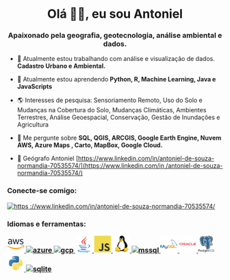<h1 align="center">Olá 👋🏿, eu sou Antoniel</h1>
<h3 align="center">Apaixonado pela geografia, geotecnologia, análise ambiental e dados.</h3>

- 🔭 Atualmente estou trabalhando com análise e visualização de dados. **Cadastro Urbano e Ambiental.**

- 🌱 Atualmente estou aprendendo **Python, R, Machine Learning, Java e JavaScripts**

- 🌎 Interesses de pesquisa: Sensoriamento Remoto, Uso do Solo e Mudanças na Cobertura do Solo, Mudanças Climáticas, Ambientes Terrestres, Análise Geoespacial, Conservação, Gestão de Inundações e Agricultura

- 💬 Me pergunte sobre **SQL, QGIS, ARCGIS, Google Earth Engine, Nuvem AWS, Azure Maps , Carto, MapBox, Google Cloud.**

- 📄 Geógrafo Antoniel [[https://www.linkedin.com/in/antoniel-de-souza-normandia-70535574/](https://www.linkedin.com/in /antoniel-de-souza-normandia-70535574/)](https://www.linkedin.com/in/antoniel-de-souza-normandia-70535574/)

<h3 align="left">Conecte-se comigo:</h3>
<p align="left">
<a href="https://linkedin.com/in /https://www.linkedin.com/in/antoniel-de-souza-normandia-70535574/" target="blank"><img align="center" src="https://raw.githubusercontent.com/rahuldkjain/github-profile-readme-generator/master/src/images/icons/Social/linked-in-alt.svg" alt="https ://www.linkedin.com/in/antoniel-de-souza-normandia-70535574/" altura="30" largura="40" /></a>
</p>

<h3 align="left"> Idiomas e ferramentas:
<p align="left"> <a href="https://aws.amazon.com" target="_blank" rel="noreferrer"> <img src="https://raw.githubusercontent.com/devicons/devicon/master/icons/amazonwebservices/amazonwebservices-original-wordmark.svg" alt="aws" width="40" height="40"/> </a> <a href="https://azure.microsoft.com/en-in/" target="_blank" rel="noreferrer"> <img src="https://www.vectorlogo.zone/logos/microsoft_azure/microsoft_azure-icon.svg" alt="azure" width="40" height="40"/> </a> <a href="https://cloud.google.com" target="_blank" rel="noreferrer"> <img src="https://www.vectorlogo.zone/logos/google_cloud/google_cloud-icon.svg" alt="gcp" width="40" height="40"/> </a> <a href="https://www.java.com" target="_blank" rel="noreferrer"> <img src="https://raw.githubusercontent.com/devicons/devicon/master/icons/java/java-original.svg" alt="java" width="40" height="40"/> </a> <a href="https://developer.mozilla.org/en-US/docs/Web/JavaScript" target="_blank" rel="noreferrer"> <img src="https://raw.githubusercontent.com/devicons/devicon/master/icons/javascript/javascript-original.svg" alt="javascript" width="40" height="40"/> </a> <a href="https://www.linux.org/" target="_blank" rel="noreferrer"> <img src="https://raw.githubusercontent.com/devicons/devicon/master/icons/linux/linux-original.svg" alt="linux" width="40" height="40"/> </a> <a href="https://www.microsoft.com/en-us/sql-server" target="_blank" rel="noreferrer"> <img src="https://www.svgrepo.com/show/303229/microsoft-sql-server-logo.svg" alt="mssql" width="40" height="40"/> </a> <a href="https://www.mysql.com/" target="_blank" rel="noreferrer"> <img src="https://raw.githubusercontent.com/devicons/devicon/master/icons/mysql/mysql-original-wordmark.svg" alt="mysql" width="40" height="40"/> </a> <a href="https://www.oracle.com/" target="_blank" rel="noreferrer"> <img src="https://raw.githubusercontent.com/devicons/devicon/master/icons/oracle/oracle-original.svg" alt="oracle" width="40" height="40"/> </a> <a href="https://www.postgresql.org" target="_blank" rel="noreferrer"> <img src="https://raw.githubusercontent.com/devicons/devicon/master/icons/postgresql/postgresql-original-wordmark.svg" alt="postgresql" width="40" height="40"/> </a> <a href="https://www.python.org" target="_blank" rel="noreferrer"> <img src="https://raw.githubusercontent.com/devicons/devicon/master/icons/python/python-original.svg" alt="python" width="40" height="40"/> </a> <a href="https://www.sqlite.org/" target="_blank" rel="noreferrer"> <img src="https://www.vectorlogo.zone/logos/sqlite/sqlite-icon.svg" alt="sqlite" width="40" height="40"/> </a> </p>
<!---
- 👋 Hi, I’m @GeoAntoniel
- 👀 I’m interested in ...
- 🌱 I’m currently learning ...
- 💞️ I’m looking to collaborate on ...
- 📫 How to reach me ...
- 😄 Pronouns: ...
- ⚡ Fun fact: ...

<!---
GeoAntoniel/GeoAntoniel is a ✨ special ✨ repository because its `README.md` (this file) appears on your GitHub profile.
You can click the Preview link to take a look at your changes.
--->
